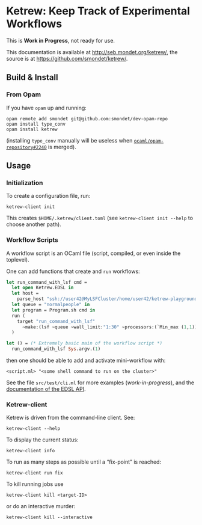 Ketrew: Keep Track of Experimental Workflows
============================================

This is **Work in Progress**, not ready for use.

This documentation is available at <http://seb.mondet.org/ketrew/>,
the source is at <https://github.com/smondet/ketrew/>.

Build & Install
---------------

### From Opam

If you have `opam` up and running:

    opam remote add smondet git@github.com:smondet/dev-opam-repo
    opam install type_conv
    opam install ketrew

(installing `type_conv` manually will be useless when
[`ocaml/opam-repository#2240`](https://github.com/ocaml/opam-repository/pull/2240)
is merged).


Usage
-----

### Initialization

To create a configuration file, run:

    ketrew-client init

This creates `$HOME/.ketrew/client.toml` (see `ketrew-client init --help` to
choose another path).

### Workflow Scripts

A workflow script is an OCaml file (script, compiled, or even inside the
toplevel).

One can add functions that create and `run` workflows:

```ocaml
let run_command_with_lsf cmd =
  let open Ketrew.EDSL in
  let host = 
    parse_host "ssh://user42@MyLSFCluster/home/user42/ketrew-playground/?shell=bash" in
  let queue = "normalpeople" in
  let program = Program.sh cmd in
  run (
    target "run_command_with_lsf"
      ~make:(lsf ~queue ~wall_limit:"1:30" ~processors:(`Min_max (1,1)) ~host program)
  )

let () = (* Extremely basic main of the workflow script *)
  run_command_with_lsf Sys.argv.(1)
```

then one should be able to add and activate mini-workflow with:

    <script.ml> "<some shell command to run on the cluster>"


See the file `src/test/cli.ml` for more examples (*work-in-progress*),
and the [documentation of the EDSL API](src/lib/ketrew_edsl.mli).


### Ketrew-client

Ketrew is driven from the command-line client.  See:

    ketrew-client --help

To display the current status:

    ketrew-client info

To run as many steps as possible until a “fix-point” is reached:

    ketrew-client run fix

To kill running jobs use

    ketrew-client kill <target-ID>

or do an interactive murder:

    ketrew-client kill --interactive


